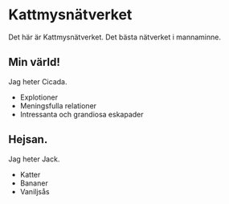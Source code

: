 # Kattmysnätverket

Det här är Kattmysnätverket. Det bästa nätverket i mannaminne.

## Min värld!

Jag heter Cicada.

- Explotioner
- Meningsfulla relationer
- Intressanta och grandiosa eskapader

## Hejsan.

Jag heter Jack.

- Katter
- Bananer
- Vaniljsås
